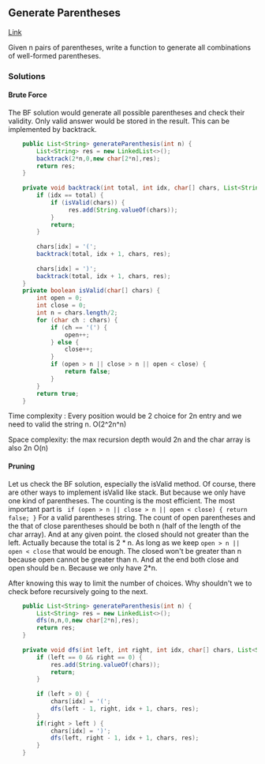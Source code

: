 ## Generate Parentheses

[Link](https://leetcode.com/problems/generate-parentheses/)

Given n pairs of parentheses, write a function to generate all combinations of well-formed parentheses.

### Solutions

#### Brute Force

The BF solution would generate all possible parentheses and check their validity. Only valid answer would be stored in the result. This can be implemented by backtrack.

```java
    public List<String> generateParenthesis(int n) {
        List<String> res = new LinkedList<>();
        backtrack(2*n,0,new char[2*n],res);
        return res;
    }
    
    private void backtrack(int total, int idx, char[] chars, List<String> res) {
        if (idx == total) {
            if (isValid(chars)) {
                 res.add(String.valueOf(chars));
            }
            return;
        }
        
        chars[idx] = '(';
        backtrack(total, idx + 1, chars, res);
        
        chars[idx] = ')';
        backtrack(total, idx + 1, chars, res);
    }
    private boolean isValid(char[] chars) {
        int open = 0;
        int close = 0;
        int n = chars.length/2;
        for (char ch : chars) {
            if (ch == '(') {
                open++;
            } else {
                close++;
            }
            if (open > n || close > n || open < close) {
                return false;
            }
        }
        return true;
    }
```

Time complexity : Every position would be 2 choice for 2n entry and we need to valid the string n. O(2^2n^n)

Space complexity: the max recursion depth would 2n and the char array is also 2n O(n)

#### Pruning

Let us check the BF solution, especially the isValid method. Of course, there are other ways to implement isValid like stack. But because we only have one kind of parentheses. The counting is the most efficient. The most important part is ` if (open > n || close > n || open < close) { return false; }` For a valid parentheses string. The count of open parentheses and the that of close parentheses should be both n (half of the length of the char array). And at any given point. the closed should not greater than the left. Actually because the total is 2 * n. As long as we keep `open > n || open < close` that would be enough. The closed won't be greater than n because open cannot be greater than n. And at the end both close and open should be n. Because we only have 2*n. 

After knowing this way to limit the number of choices. Why shouldn't we to check before recursively going to the next.

```java
    public List<String> generateParenthesis(int n) {
        List<String> res = new LinkedList<>();
        dfs(n,n,0,new char[2*n],res);
        return res;
    }
    
    private void dfs(int left, int right, int idx, char[] chars, List<String> res) {
        if (left == 0 && right == 0) {
            res.add(String.valueOf(chars));
            return;
        }
        
        if (left > 0) {
            chars[idx] = '(';
            dfs(left - 1, right, idx + 1, chars, res);
        }
        if(right > left ) {
            chars[idx] = ')';
            dfs(left, right - 1, idx + 1, chars, res);
        }
    } 
```

